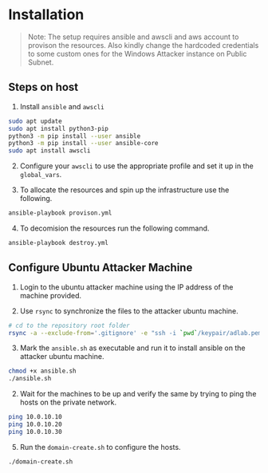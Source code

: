 # Installation 

> Note: The setup requires ansible and awscli and aws account to provison the resources. Also kindly change the hardcoded credentials to some custom ones for the Windows Attacker instance on Public Subnet.

## Steps on host

1. Install `ansible` and `awscli`

```bash
sudo apt update
sudo apt install python3-pip
python3 -m pip install --user ansible
python3 -m pip install --user ansible-core
sudo apt install awscli
```

2. Configure your `awscli` to use the appropriate profile and set it up in the `global_vars`.

3. To allocate the resources and spin up the infrastructure use the following.

```bash
ansible-playbook provison.yml
```

4. To decomision the resources run the following command.

```bash
ansible-playbook destroy.yml
```

## Configure Ubuntu Attacker Machine

1. Login to the ubuntu attacker machine using the IP address of the machine provided.

2. Use `rsync` to synchronize the files to the attacker ubuntu machine.

```bash
# cd to the repository root folder
rsync -a --exclude-from='.gitignore' -e "ssh -i `pwd`/keypair/adlab.pem" "`pwd`/" ubuntu@$public_ip:~/DelegationLab/
```

3. Mark the `ansible.sh` as executable and run it to install ansible on the attacker ubuntu machine.

```bash
chmod +x ansible.sh
./ansible.sh
```

2. Wait for the machines to be up and verify the same by trying to ping the hosts on the private network.

```bash
ping 10.0.10.10
ping 10.0.10.20
ping 10.0.10.30
```

5. Run the `domain-create.sh` to configure the hosts.

```bash
./domain-create.sh
```